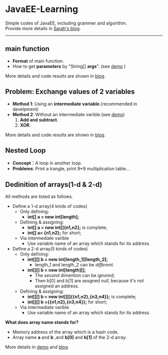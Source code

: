 # JavaEE-Learning
Simple codes of JavaEE, including grammer and algorithm.  
Provide more details in [Sarah's blog](https://blog.csdn.net/Sarah_Qu).

---

## main function
- **Format** of main function.
- How to get **parameters** by "String[] **args**".  (see [demo](https://github.com/SarahFish/JavaEE-Learning/blob/master/ChangeValuesProb.java) )

More details and code results are shown in [blog](http://blog.csdn.net/Sarah_Qu/article/details/79559531).

## Problem: Exchange values of 2 variables
- **Method 1**: Using an **intermediate variable**.(recommended in develpment)
- **Method 2**: Without an intermediate varible.(see [demo](https://github.com/SarahFish/JavaEE-Learning/blob/master/ChangeValuesProb.java))
    1. **Add and subtract**.
    2. **XOR**.
    
More details and code results are shown in [blog](https://blog.csdn.net/sarah_qu/article/details/79681496).

## Nested Loop
- **Concept**：A loop in another loop.
- **Problems**: Print a trangle, print 9*9 multiplication table...

## Dedinition of arrays(1-d & 2-d)
All methods are listed as follows.
- Define a 1-d array(4 kinds of codes)
  - Only defining: 
    - **int[] a = new int[length];**
  - Defining & assigning:
    - **int[] a = new int[]{n1,n2};** is complete;
    - **int[] a= {n1,n2};** for short;
  - Via intermediate varible
    - Use variable name of an array which stands for its address.
- Define a 2-d array(5 kinds of codes)
  - Only defining:
    - **int[][] b = new int[length_1][length_2];**
      - length_1 and length_2 can be *different*.
    - **int[][] b = new int[length][];** 
      - The *second* dimention can be *ignored*;
      - Then b[0] and b[1] are assgned *null*, because it's not assigned an address.
  - Defining & assigning:
    - **int[][] b = new int[][]{{n1,n2},{n3,n4}};** is complete;
    - **int[][] b ={{n1,n2},{n3,n4}};** for short;
  - Via intermediate varible
    - Use variable name of an array which stands for its address.
  
  
**What does array name stands for?**
  - Memory address of the array which is a hash code. 
  - Array name **a** and **b** ,and **b[0]** and **b[1]** of the 2-d array.
  
  
More details in [demo](https://github.com/SarahFish/JavaEE-Learning/blob/master/ArrayDemo.java) and [blog](https://blog.csdn.net/Sarah_Qu/article/details/80329117).
